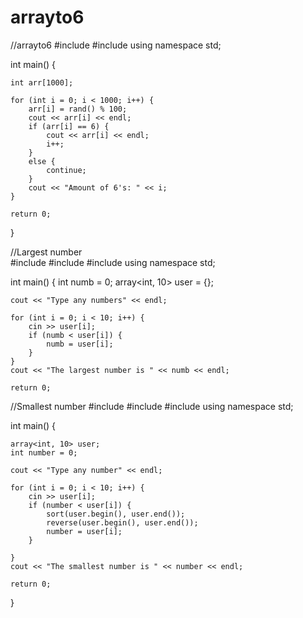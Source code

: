 # arrayto6


//arrayto6
#include <iostream>
#include <algorithm>
using namespace std;


int main() {

	int arr[1000];

	for (int i = 0; i < 1000; i++) {
		arr[i] = rand() % 100;
		cout << arr[i] << endl;
		if (arr[i] == 6) {
			cout << arr[i] << endl;
			i++;
		}
		else {
			continue;
		}
		cout << "Amount of 6's: " << i;
	}

	return 0;
}
    
//Largest number					      
 #include <iostream>
#include <algorithm>
#include <array>
using namespace std;


int main() {
	int numb = 0;
	array<int, 10> user = {};


	cout << "Type any numbers" << endl;

	for (int i = 0; i < 10; i++) {
		cin >> user[i];
		if (numb < user[i]) {
			numb = user[i];
		}
	}
	cout << "The largest number is " << numb << endl;

	return 0;
                                  
                                  
//Smallest number
							#include <iostream>
#include <algorithm>
#include <array>
using namespace std;


int main() {

	array<int, 10> user;
	int number = 0;

	cout << "Type any number" << endl;

	for (int i = 0; i < 10; i++) {
		cin >> user[i];
		if (number < user[i]) {
			sort(user.begin(), user.end());
			reverse(user.begin(), user.end());
			number = user[i];
		}

	}
	cout << "The smallest number is " << number << endl;

	return 0;
}
